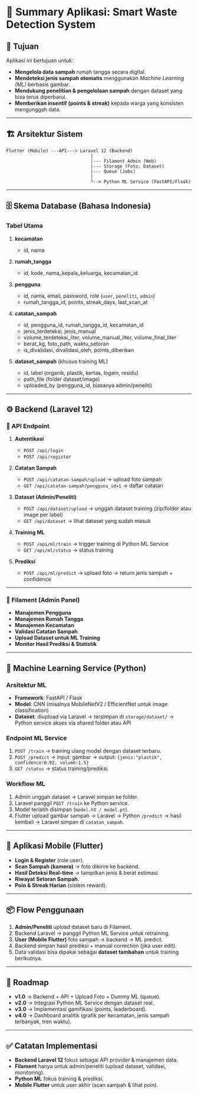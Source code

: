 # 📘 Summary Aplikasi: Smart Waste Detection System

## 🎯 Tujuan
Aplikasi ini bertujuan untuk:
- **Mengelola data sampah** rumah tangga secara digital.  
- **Mendeteksi jenis sampah otomatis** menggunakan *Machine Learning (ML)* berbasis gambar.  
- **Mendukung penelitian & pengelolaan sampah** dengan dataset yang bisa terus diperbarui.  
- **Memberikan insentif (points & streak)** kepada warga yang konsisten mengunggah data.  

---

## 🏗️ Arsitektur Sistem

```
Flutter (Mobile) ---API---> Laravel 12 (Backend)
                                |
                                |--- Filament Admin (Web)
                                |--- Storage (Foto, Dataset)
                                |--- Queue (Jobs)
                                |
                                └--> Python ML Service (FastAPI/Flask)
```

---

## 🗄️ Skema Database (Bahasa Indonesia)

### Tabel Utama
1. **kecamatan**  
   - id, nama  

2. **rumah_tangga**  
   - id, kode, nama_kepala_keluarga, kecamatan_id  

3. **pengguna**  
   - id, nama, email, password, role (`user`, `peneliti`, `admin`)  
   - rumah_tangga_id, points, streak_days, last_scan_at  

4. **catatan_sampah**  
   - id, pengguna_id, rumah_tangga_id, kecamatan_id  
   - jenis_terdeteksi, jenis_manual  
   - volume_terdeteksi_liter, volume_manual_liter, volume_final_liter  
   - berat_kg, foto_path, waktu_setoran  
   - is_divalidasi, divalidasi_oleh, points_diberikan  

5. **dataset_sampah** (khusus training ML)  
   - id, label (organik, plastik, kertas, logam, residu)  
   - path_file (folder dataset/image)  
   - uploaded_by (pengguna_id, biasanya admin/peneliti)  

---

## ⚙️ Backend (Laravel 12)

### 🔹 API Endpoint
1. **Autentikasi**
   - `POST /api/login`
   - `POST /api/register`

2. **Catatan Sampah**
   - `POST /api/catatan-sampah/upload` → upload foto sampah  
   - `GET /api/catatan-sampah?pengguna_id=1` → daftar catatan  

3. **Dataset (Admin/Peneliti)**
   - `POST /api/dataset/upload` → unggah dataset training (zip/folder atau image per label)  
   - `GET /api/dataset` → lihat dataset yang sudah masuk  

4. **Training ML**
   - `POST /api/ml/train` → trigger training di Python ML Service  
   - `GET /api/ml/status` → status training  

5. **Prediksi**
   - `POST /api/ml/predict` → upload foto → return jenis sampah + confidence  

---

### 🔹 Filament (Admin Panel)
- **Manajemen Pengguna**
- **Manajemen Rumah Tangga**
- **Manajemen Kecamatan**
- **Validasi Catatan Sampah**
- **Upload Dataset untuk ML Training**
- **Monitor Hasil Prediksi & Statistik**

---

## 🤖 Machine Learning Service (Python)

### Arsitektur ML
- **Framework**: FastAPI / Flask  
- **Model**: CNN (misalnya MobileNetV2 / EfficientNet untuk image classification)  
- **Dataset**: diupload via Laravel → tersimpan di `storage/dataset/` → Python service akses via shared folder atau API  

### Endpoint ML Service
1. `POST /train` → training ulang model dengan dataset terbaru.  
2. `POST /predict` → input: gambar → output: `{jenis:"plastik", confidence:0.92, volume:1.5}`  
3. `GET /status` → status training/prediksi.  

### Workflow ML
1. Admin unggah dataset → Laravel simpan ke folder.  
2. Laravel panggil `POST /train` ke Python service.  
3. Model terlatih disimpan (`model.h5 / model.pt`).  
4. Flutter upload gambar sampah → Laravel → Python `/predict` → hasil kembali → Laravel simpan di `catatan_sampah`.  

---

## 📱 Aplikasi Mobile (Flutter)
- **Login & Register** (role user).  
- **Scan Sampah (kamera)** → foto dikirim ke backend.  
- **Hasil Deteksi Real-time** → tampilkan jenis & berat estimasi.  
- **Riwayat Setoran Sampah**.  
- **Poin & Streak Harian** (sistem reward).  

---

## 📦 Flow Penggunaan
1. **Admin/Peneliti** upload dataset baru di Filament.  
2. Backend Laravel → panggil Python ML Service untuk retraining.  
3. **User (Mobile Flutter)** foto sampah → backend → ML predict.  
4. Backend simpan hasil prediksi + manual correction (jika user edit).  
5. Data validasi bisa dipakai sebagai **dataset tambahan** untuk training berikutnya.  

---

## 🚀 Roadmap
- **v1.0** → Backend + API + Upload Foto + Dummy ML (queue).  
- **v2.0** → Integrasi Python ML Service dengan dataset real.  
- **v3.0** → Implementasi gamifikasi (points, leaderboard).  
- **v4.0** → Dashboard analitik (grafik per kecamatan, jenis sampah terbanyak, tren waktu).  

---

## ✅ Catatan Implementasi
- **Backend Laravel 12** fokus sebagai API provider & manajemen data.  
- **Filament** hanya untuk admin/peneliti (upload dataset, validasi, monitoring).  
- **Python ML** fokus training & prediksi.  
- **Mobile Flutter** untuk user akhir (scan sampah & lihat poin).  
